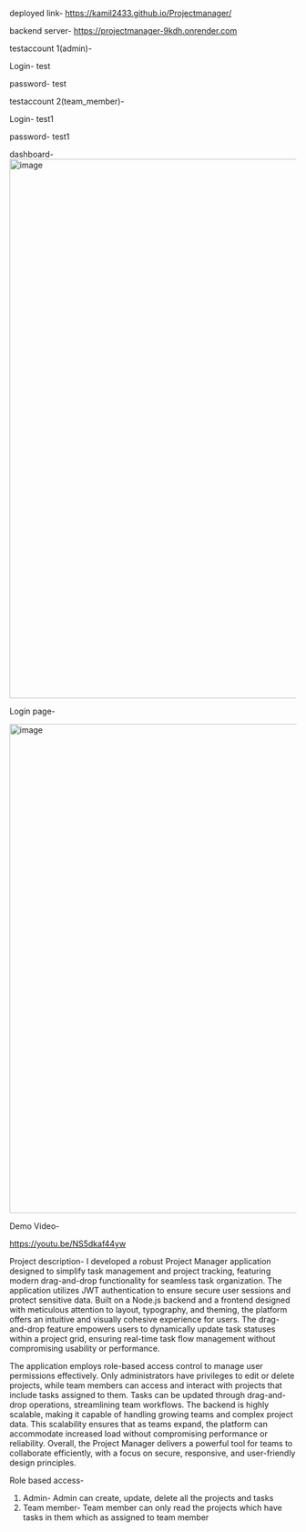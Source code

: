 deployed link- https://kamil2433.github.io/Projectmanager/


backend server- https://projectmanager-9kdh.onrender.com

testaccount 1(admin)-

Login- test

password- test

testaccount 2(team_member)- 

Login- test1

password- test1

dashboard-
<img width="948" alt="image" src="https://github.com/user-attachments/assets/774c9fd5-2083-4692-9606-acad2781f31e">

Login page- 

<img width="860" alt="image" src="https://github.com/user-attachments/assets/865d5556-afdb-4643-a3a2-741b58ce87b2">

Demo Video-

https://youtu.be/NS5dkaf44yw

Project description-
I developed a robust Project Manager application designed to simplify task management and project tracking, featuring modern drag-and-drop functionality for seamless task organization. The application utilizes JWT authentication to ensure secure user sessions and protect sensitive data. Built on a Node.js backend and a frontend designed with meticulous attention to layout, typography, and theming, the platform offers an intuitive and visually cohesive experience for users. The drag-and-drop feature empowers users to dynamically update task statuses within a project grid, ensuring real-time task flow management without compromising usability or performance.

The application employs role-based access control to manage user permissions effectively. Only administrators have privileges to edit or delete projects, while team members can access and interact with projects that include tasks assigned to them. Tasks can be updated through drag-and-drop operations, streamlining team workflows. The backend is highly scalable, making it capable of handling growing teams and complex project data. This scalability ensures that as teams expand, the platform can accommodate increased load without compromising performance or reliability. Overall, the Project Manager delivers a powerful tool for teams to collaborate efficiently, with a focus on secure, responsive, and user-friendly design principles.



Role based access-
1. Admin- Admin can create, update, delete all the projects and tasks
2. Team member- Team member can only read the projects which have tasks in them which as assigned to team member







